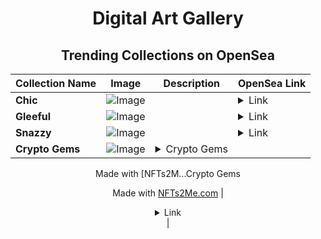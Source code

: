 <div align="center">

# Digital Art Gallery

## Trending Collections on OpenSea

| Collection Name                       | Image                                                                                     | Description                       | OpenSea Link                                                                                          |
|---------------------------------------|-------------------------------------------------------------------------------------------|-----------------------------------|--------------------------------------------------------------------------------------------------------|
| **Chic** | ![Image](https://i.seadn.io/s/raw/files/bbbd3126ab04e5899c3c42bafe8b0639.jpg?w=500&auto=format?w=200&auto=format) |  | <details><summary>Link</summary>[Chic](https://opensea.io/collection/chic-494)</details> |
| **Gleeful** | ![Image](https://i.seadn.io/s/raw/files/e7e610bbdca8ded049bd9e465dfbb203.jpg?w=500&auto=format?w=200&auto=format) |  | <details><summary>Link</summary>[Gleeful](https://opensea.io/collection/gleeful-429)</details> |
| **Snazzy** | ![Image](https://i.seadn.io/s/raw/files/de8114515ba16c6f92cfe7a78272ac64.jpg?w=500&auto=format?w=200&auto=format) |  | <details><summary>Link</summary>[Snazzy](https://opensea.io/collection/snazzy-445)</details> |
| **Crypto Gems** | ![Image](https://i.seadn.io/s/raw/files/a73d8c6fbf4d5eb7238c2b726cdb5337.jpg?w=500&auto=format?w=200&auto=format) | <details><summary>Crypto Gems

Made with [NFTs2M...</summary>Crypto Gems

Made with [NFTs2Me.com](https://nfts2me.com/)</details> | <details><summary>Link</summary>[Crypto Gems](https://opensea.io/collection/crypto-gems-56)</details> |

</div>